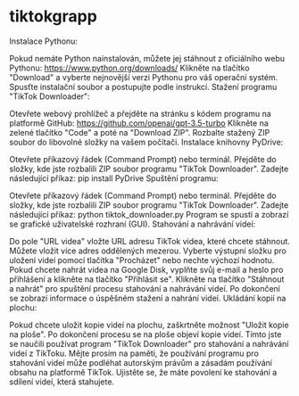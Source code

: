 # tiktokgrapp

Instalace Pythonu:

Pokud nemáte Python nainstalován, můžete jej stáhnout z oficiálního webu Pythonu: https://www.python.org/downloads/
Klikněte na tlačítko "Download" a vyberte nejnovější verzi Pythonu pro váš operační systém.
Spusťte instalační soubor a postupujte podle instrukcí.
Stažení programu "TikTok Downloader":

Otevřete webový prohlížeč a přejděte na stránku s kódem programu na platformě GitHub: https://github.com/openai/gpt-3.5-turbo
Klikněte na zelené tlačítko "Code" a poté na "Download ZIP".
Rozbalte stažený ZIP soubor do libovolné složky na vašem počítači.
Instalace knihovny PyDrive:

Otevřete příkazový řádek (Command Prompt) nebo terminál.
Přejděte do složky, kde jste rozbalili ZIP soubor programu "TikTok Downloader".
Zadejte následující příkaz: pip install PyDrive
Spuštění programu:

Otevřete příkazový řádek (Command Prompt) nebo terminál.
Přejděte do složky, kde jste rozbalili ZIP soubor programu "TikTok Downloader".
Zadejte následující příkaz: python tiktok_downloader.py
Program se spustí a zobrazí se grafické uživatelské rozhraní (GUI).
Stahování a nahrávání videí:

Do pole "URL videa" vložte URL adresu TikTok videa, které chcete stáhnout. Můžete vložit více adres oddělených mezerou.
Vyberte výstupní složku pro uložení videí pomocí tlačítka "Procházet" nebo nechte výchozí hodnotu.
Pokud chcete nahrát videa na Google Disk, vyplňte svůj e-mail a heslo pro přihlášení a klikněte na tlačítko "Přihlásit se".
Klikněte na tlačítko "Stáhnout a nahrát" pro spuštění procesu stahování a nahrávání videí.
Po dokončení se zobrazí informace o úspěšném stažení a nahrání videí.
Ukládání kopií na plochu:

Pokud chcete uložit kopie videí na plochu, zaškrtněte možnost "Uložit kopie na ploše".
Po dokončení procesu se na ploše objeví kopie videí.
Tímto jste se naučili používat program "TikTok Downloader" pro stahování a nahrávání videí z TikToku. Mějte prosím na paměti, že používání programu pro stahování videí může podléhat autorským právům a zásadám používání obsahu na platformě TikTok. Ujistěte se, že máte povolení ke stahování a sdílení videí, která stahujete.
